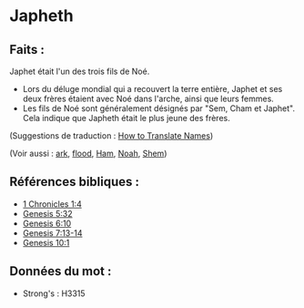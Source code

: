 # Japheth

## Faits :

Japhet était l'un des trois fils de Noé.

* Lors du déluge mondial qui a recouvert la terre entière, Japhet et ses deux frères étaient avec Noé dans l'arche, ainsi que leurs femmes.
* Les fils de Noé sont généralement désignés par "Sem, Cham et Japhet". Cela indique que Japheth était le plus jeune des frères.

(Suggestions de traduction : [How to Translate Names](rc://en/ta/man/translate/translate-names))

(Voir aussi : [ark](../kt/ark.md), [flood](../other/flood.md), [Ham](../names/ham.md), [Noah](../names/noah.md), [Shem](../names/shem.md))

## Références bibliques :

* [1 Chronicles 1:4](rc://en/tn/help/1ch/01/04)
* [Genesis 5:32](rc://en/tn/help/gen/05/32)
* [Genesis 6:10](rc://en/tn/help/gen/06/10)
* [Genesis 7:13-14](rc://en/tn/help/gen/07/13)
* [Genesis 10:1](rc://en/tn/help/gen/10/01)

## Données du mot :

* Strong's : H3315
